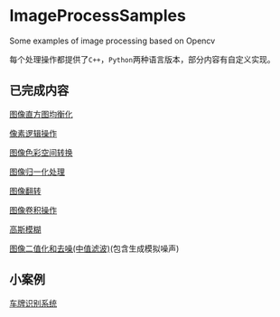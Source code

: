 # ImageProcessSamples    

Some examples of image processing based on Opencv    

每个处理操作都提供了`C++`，`Python`两种语言版本，部分内容有自定义实现。      



## 已完成内容    

[图像直方图均衡化](./Histogram/README.md)       

[像素逻辑操作](./LogicalOperation/README.md)     

[图像色彩空间转换](./CvtColorSpace/README.md)           

[图像归一化处理](./Normalize/README.md)         

[图像翻转]()   

[图像卷积操作](./Convolution/README.md)     

[高斯模糊](./GuassianBlur/README.md)     

[图像二值化和去噪(中值滤波)](./BinarizationAndDenoising/README.md)(包含生成模拟噪声)   

## 小案例        

[车牌识别系统]()




